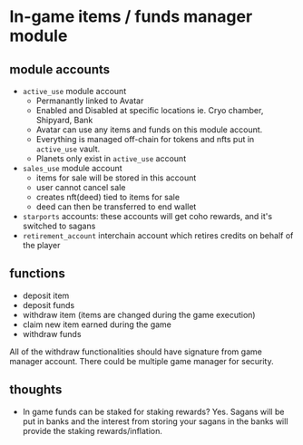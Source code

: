 # In-game items / funds manager module

## module accounts

- `active_use` module account
  - Permanantly linked to Avatar
  - Enabled and Disabled at specific locations ie. Cryo chamber, Shipyard, Bank
  - Avatar can use any items and funds on this module account.
  - Everything is managed off-chain for tokens and nfts put in `active_use` vault.
  - Planets only exist in `active_use` account
- `sales_use` module account
  - items for sale will be stored in this account
  - user cannot cancel sale
  - creates nft(deed) tied to items for sale
  - deed can then be transferred to end wallet
- `starports` accounts: these accounts will get coho rewards, and it's switched to sagans
- `retirement_account` interchain account which retires credits on behalf of the player

## functions

- deposit item
- deposit funds
- withdraw item (items are changed during the game execution)
- claim new item earned during the game
- withdraw funds

All of the withdraw functionalities should have signature from game manager account.
There could be multiple game manager for security.

## thoughts

- In game funds can be staked for staking rewards? Yes. Sagans will be put in banks and the interest from storing your sagans in the banks will provide the staking rewards/inflation.
